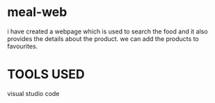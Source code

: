 # meal-web
i have created a webpage which is used to search the food and it also provides the details about the product. we can add the products to favourites.

<h1>TOOLS USED</h1>
visual studio code


